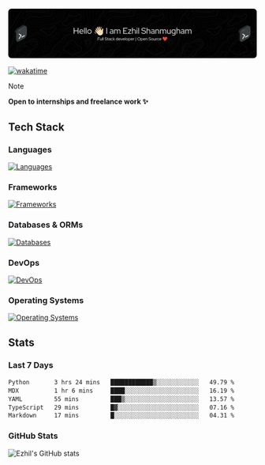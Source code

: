 ![Header](./.github/workflows/header.png)

[![wakatime](https://wakatime.com/badge/user/e780b5d2-6a76-4fde-a594-4ff159327ad3.svg)](https://wakatime.com/@e780b5d2-6a76-4fde-a594-4ff159327ad3)

> [!NOTE]  
> **Open to internships and freelance work ✨**

## Tech Stack

### Languages

[![Languages](https://skillicons.dev/icons?i=python,java,kotlin,javascript,typescript,php&theme=dark)](https://skillicons.dev)

### Frameworks

[![Frameworks](https://skillicons.dev/icons?i=react,next,tailwind,express,flask,jquery,bootstrap&theme=dark)](https://skillicons.dev)

### Databases & ORMs

[![Databases](https://skillicons.dev/icons?i=mysql,postgres,mongodb,prisma&theme=dark)](https://skillicons.dev)

### DevOps

[![DevOps](https://skillicons.dev/icons?i=aws,azure,gcp,cloudflare,vercel,docker,git,github,githubactions,nginx&theme=dark)](https://skillicons.dev)

### Operating Systems

[![Operating Systems](https://skillicons.dev/icons?i=windows,ubuntu&theme=dark)](https://skillicons.dev)

## Stats

### Last 7 Days

<!--START_SECTION:waka-->

```txt
Python       3 hrs 24 mins   ████████████▒░░░░░░░░░░░░   49.79 %
MDX          1 hr 6 mins     ████░░░░░░░░░░░░░░░░░░░░░   16.19 %
YAML         55 mins         ███▒░░░░░░░░░░░░░░░░░░░░░   13.57 %
TypeScript   29 mins         █▓░░░░░░░░░░░░░░░░░░░░░░░   07.16 %
Markdown     17 mins         █░░░░░░░░░░░░░░░░░░░░░░░░   04.31 %
```

<!--END_SECTION:waka-->

### GitHub Stats

![Ezhil's GitHub stats](https://github-readme-stats.vercel.app/api?username=ezhil56x&theme=dark&show_icons=true)
